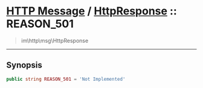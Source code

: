 # [HTTP Message](http.md) / [HttpResponse](http-HttpResponse.md) :: REASON_501
 > im\http\msg\HttpResponse
____

## Synopsis
```php
public string REASON_501 = 'Not Implemented'
```
